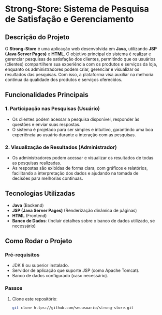 # Strong-Store: Sistema de Pesquisa de Satisfação e Gerenciamento

## Descrição do Projeto

O **Strong-Store** é uma aplicação web desenvolvida em **Java**, utilizando **JSP (Java Server Pages)** e **HTML**. O objetivo principal do sistema é realizar e gerenciar pesquisas de satisfação dos clientes, permitindo que os usuários (clientes) compartilhem sua experiência com os produtos e serviços da loja, enquanto os administradores podem criar, gerenciar e visualizar os resultados das pesquisas. Com isso, a plataforma visa auxiliar na melhoria contínua da qualidade dos produtos e serviços oferecidos.

## Funcionalidades Principais

### 1. Participação nas Pesquisas (Usuário)
- Os clientes podem acessar a pesquisa disponível, responder às questões e enviar suas respostas.
- O sistema é projetado para ser simples e intuitivo, garantindo uma boa experiência ao usuário durante a interação com as pesquisas.

### 2. Visualização de Resultados (Administrador)
- Os administradores podem acessar e visualizar os resultados de todas as pesquisas realizadas.
- As respostas são exibidas de forma clara, com gráficos e relatórios, facilitando a interpretação dos dados e ajudando na tomada de decisões para melhorias contínuas.

## Tecnologias Utilizadas
- **Java** (Backend)
- **JSP (Java Server Pages)** (Renderização dinâmica de páginas)
- **HTML** (Frontend)
- **Banco de Dados**: (Incluir detalhes sobre o banco de dados utilizado, se necessário)

## Como Rodar o Projeto

### Pré-requisitos
- JDK 8 ou superior instalado.
- Servidor de aplicação que suporte JSP (como Apache Tomcat).
- Banco de dados configurado (caso necessário).

### Passos
1. Clone este repositório:
   ```bash
   git clone https://github.com/seuusuario/strong-store.git
